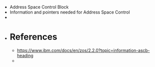 - Address Space Control Block
- Information and pointers needed for Address Space Control
-
- # References
	- https://www.ibm.com/docs/en/zos/2.2.0?topic=information-ascb-heading
	-